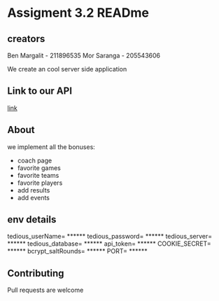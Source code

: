 # Assigment 3.2 READme 
## creators
Ben Margalit - 211896535
Mor Saranga - 205543606

We create an cool server side application

## Link to our API

[link](https://app.swaggerhub.com/apis/benmarga/Task3.1/1.0.0)


## About

we implement all the bonuses:
- coach page
- favorite games
- favorite teams
- favorite players
- add results
- add events

## env details
tedious_userName= ******
tedious_password= ******
tedious_server= ******
tedious_database= ******
api_token= ******
COOKIE_SECRET= ******
bcrypt_saltRounds= ******
PORT= ******

## Contributing
Pull requests are welcome
